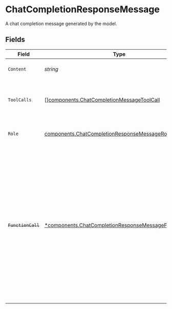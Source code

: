 # ChatCompletionResponseMessage

A chat completion message generated by the model.


## Fields

| Field                                                                                                                                                                                                                                                    | Type                                                                                                                                                                                                                                                     | Required                                                                                                                                                                                                                                                 | Description                                                                                                                                                                                                                                              |
| -------------------------------------------------------------------------------------------------------------------------------------------------------------------------------------------------------------------------------------------------------- | -------------------------------------------------------------------------------------------------------------------------------------------------------------------------------------------------------------------------------------------------------- | -------------------------------------------------------------------------------------------------------------------------------------------------------------------------------------------------------------------------------------------------------- | -------------------------------------------------------------------------------------------------------------------------------------------------------------------------------------------------------------------------------------------------------- |
| `Content`                                                                                                                                                                                                                                                | *string*                                                                                                                                                                                                                                                 | :heavy_check_mark:                                                                                                                                                                                                                                       | The contents of the message.                                                                                                                                                                                                                             |
| `ToolCalls`                                                                                                                                                                                                                                              | [][components.ChatCompletionMessageToolCall](../../models/components/chatcompletionmessagetoolcall.md)                                                                                                                                                   | :heavy_minus_sign:                                                                                                                                                                                                                                       | The tool calls generated by the model, such as function calls.                                                                                                                                                                                           |
| `Role`                                                                                                                                                                                                                                                   | [components.ChatCompletionResponseMessageRole](../../models/components/chatcompletionresponsemessagerole.md)                                                                                                                                             | :heavy_check_mark:                                                                                                                                                                                                                                       | The role of the author of this message.                                                                                                                                                                                                                  |
| ~~`FunctionCall`~~                                                                                                                                                                                                                                       | [*components.ChatCompletionResponseMessageFunctionCall](../../models/components/chatcompletionresponsemessagefunctioncall.md)                                                                                                                            | :heavy_minus_sign:                                                                                                                                                                                                                                       | : warning: ** DEPRECATED **: This will be removed in a future release, please migrate away from it as soon as possible.<br/><br/>Deprecated and replaced by `tool_calls`. The name and arguments of a function that should be called, as generated by the model. |